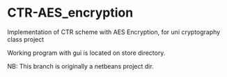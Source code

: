 # CTR-AES_encryption
Implementation of CTR scheme with AES Encryption, for uni cryptography class project

Working program with gui is located on store directory.

NB: This branch is originally a netbeans project dir.
